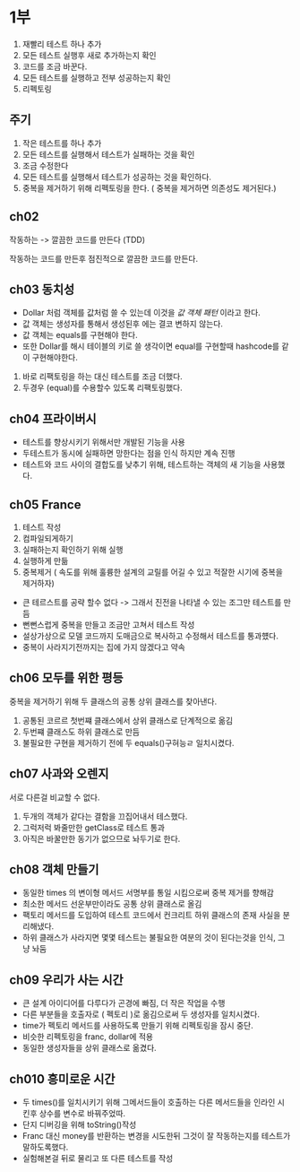 # 1부

1. 재빨리 테스트 하나 추가
2. 모든 테스트 실행후 새로 추가하는지 확인
3. 코드를 조금 바꾼다.
4. 모든 테스트를 실행하고 전부 성공하는지 확인
5. 리펙토링

## 주기

1. 작은 테스트를 하나 추가
2. 모든 테스트를 실행해서 테스트가 실패하는 것을 확인
3. 조금 수정한다
4. 모든 테스트를 실행해서 테스트가 성공하는 것을 확인하다.
5. 중복을 제거하기 위해 리펙토링을 한다. ( 중복을 제거하면 의존성도 제거된다.)
 

## ch02

작동하는 -> 깔끔한 코드를 만든다 (TDD)

작동하는 코드를 만든후 점진적으로 깔끔한 코드를 만든다.

## ch03 동치성

* Dollar 처럼 객체를 값처럼 쓸 수 있는데 이것을 *값 객체 패턴* 이라고 한다. 
* 값 객체는 생성자를 통해서 생성된후 에는 결코 변하지 않는다.
* 값 객체는 equals를 구현해야 한다.
* 또한 Dollar를 해시 테이블의 키로 쓸 생각이면 equal를 구현할때 hashcode를 같이 구현해야한다.

1. 바로 리팩토링을 하는 대신 테스트를 조금 더했다.
2. 두경우 (equal)를 수용할수 있도록 리팩토링했다.

## ch04 프라이버시

* 테스트를 향상시키기 위해서만 개발된 기능을 사용
* 두테스트가 동시에 실패하면 망한다는 점을 인식 하지만 계속 진행
* 테스트와 코드 사이의 결합도를 낮추기 위해, 테스트하는 객체의 새 기능을 사용했다.

## ch05 France

1. 테스트 작성
2. 컴파일되게하기
3. 실패하는지 확인하기 위해 실행
4. 실행하게 만듦
5. 중복제거 ( 속도를 위해 훌륭한 설계의 교릴를 어길 수 있고 적잘한 시기에 중복을 제거하자)

* 큰 테르스트를 공략 할수 없다 -> 그래서 진전을 나타낼 수 있는 조그만 테스트를 만듬
* 뻔뻔스럽게 중복을 만들고 조금만 고쳐서 테스트 작성
* 설상가상으로 모델 코드까지 도매금으로 복사하고 수정해서 테스트를 통과헀다.
* 중복이 사라지기전까지는 집에 가지 않겠다고 약속


## ch06 모두를 위한 평등

중복을 제거하기 위해 두 클래스의 공통 상위 클래스를 찾아낸다.

1. 공통된 코르르 첫번쨰 클래스에서 상위 클래스로 단계적으로 옮김
2. 두번쨰 클래스도 하위 클래스로 만듬
3. 불필요한 구현을 제거하기 전에 두 equals()구혀능ㄹ 일치시켰다.

## ch07 사과와 오렌지
서로 다른걸 비교할 수 없다.

1. 두개의 객체가 같다는 결함을 끄집어내서 테스했다.
2. 그럭저럭 봐줄만한 getClass로 테스트 통과
3. 아직은 바꿀만한 동기가 없으므로 놔두기로 한다.

## ch08 객체 만들기

* 동일한 times 의 변이형 메서드 서명부를 통일 시킴으로써 중복 제거를 향해감
* 최소한 메서드 선운부만이라도 공통 상위 클래스로 올김
* 팩토리 메서드를 도입하여 테스트 코드에서 컨크리트 하위 클래스의 존재 사실을 분리해냈다.
* 하위 클래스가 사라지면 몇몇 테스트는 불필요한 여분의 것이 된다는것을 인식, 그냥 놔둠

## ch09 우리가 사는 시간

* 큰 설계 아이디어를 다루다가 곤경에 빠짐, 더 작은 작업을 수행
* 다른 부분들을 호출자로 ( 펙토리 )로 옮김으로써 두 생성자를 일치시켰다.
* time가 펙토리 메서드를 사용하도록 만들기 위해 리펙토링을 잠시 중단.
* 비슷한 리펙토링을 franc, dollar에 적용
* 동일한 생성자들을 상위 클래스로 옮겼다.

## ch010 흥미로운 시간

* 두 times()를 일치시키기 위해 그메서드들이 호출하는 다른 메서드들을 인라인 시킨후 상수를 변수로 바꿔주었따.
* 단지 디버깅을 위해 toString()작성
* Franc 대신 money를 반환하는 변경을 시도한뒤 그것이 잘 작동하는지를 테스트가 말하도록했다.
* 실험해본걸 뒤로 물리고 또 다른 테스트를 작성